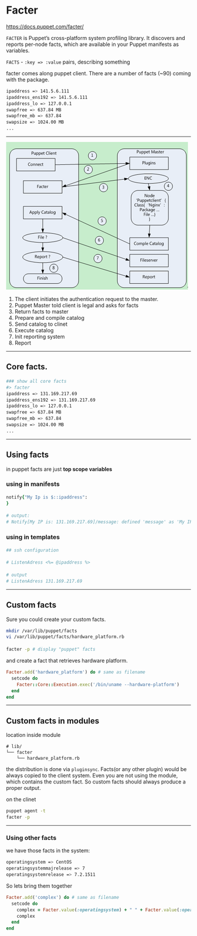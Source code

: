 # Facter

https://docs.puppet.com/facter/

`FACTER` is Puppet’s cross-platform system profiling library. It discovers and reports per-node facts, which are available in your Puppet manifests as variables.

`FACTS` - `:key => :value` pairs, describing something

facter comes along puppet client. There are a number of facts (~90) coming with the package.

```bash
ipaddress => 141.5.6.111
ipaddress_ens192 => 141.5.6.111
ipaddress_lo => 127.0.0.1
swapfree => 637.84 MB
swapfree_mb => 637.84
swapsize => 1024.00 MB
...

```

---

![Puppet Facter](./puppet_facter.jpg)

 1. The client initiates the authentication request to the master.
 2. Puppet Master told client is legal and asks for facts
 3. Return facts to master
 4. Prepare and compile catalog
 5. Send catalog to clinet
 6. Execute catalog
 7. Init reporting system
 8. Report

---

## Core facts.

```bash
### show all core facts
#> facter
ipaddress => 131.169.217.69
ipaddress_ens192 => 131.169.217.69
ipaddress_lo => 127.0.0.1
swapfree => 637.84 MB
swapfree_mb => 637.84
swapsize => 1024.00 MB
...

```

---

## Using facts

in puppet facts are just __top scope variables__

### using in manifests

```ruby
notify{"My Ip is $::ipaddress":
}

# output:
# Notify[My IP is: 131.169.217.69]/message: defined 'message' as 'My IP is: 131.169.217.69'
```

### using in templates

```ruby
## ssh configuration

# ListenAdress <%= @ipaddress %>

# output
# ListenAdress 131.169.217.69
```

---

## Custom facts

Sure you could create your custom facts.

```bash
mkdir /var/lib/puppet/facts
vi /var/lib/puppet/facts/hardware_platform.rb

facter -p # display "puppet" facts
```

and create a fact that retrieves hardware platform.

```ruby
Facter.add('hardware_platform') do # same as filename
  setcode do
    Facter::Core::Execution.exec('/bin/uname --hardware-platform')
  end
end
```

---

## Custom facts in modules

location inside module

```
# lib/
└── facter
    └── hardware_platform.rb
```

the distribution is done via `pluginsync`. Facts(or any other plugin) would be always copied to the client system.
Even you are not using the module, which contains the custom fact. So custom facts should always produce a proper output.

on the clinet

```bash
puppet agent -t
facter -p
```

---

### Using other facts

we have those facts in the system:

```bash
operatingsystem => CentOS
operatingsystemmajrelease => 7
operatingsystemrelease => 7.2.1511
```

So lets bring them together

```ruby
Facter.add('complex') do # same as filename
  setcode do
    complex = Facter.value(:operatingsystem) + " " + Facter.value(:operatingsystemmajrelease) + " " + Facter.value(:operatingsystemrelease)
    complex
  end
end
```
